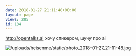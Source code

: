 ```yaml
---
date: 2018-01-27 21:11:48+00:00
layout: page
views: 285
id: 134
---
```


http://opentalks.ai хочу спикером, шучу про ai



![/uploads/heisenme/static/photo_2018-01-27_21-11-48.jpg](/uploads/heisenme/static/photo_2018-01-27_21-11-48.jpg)
